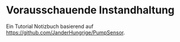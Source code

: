 # Vorausschauende Instandhaltung

Ein Tutorial Notizbuch basierend auf https://github.com/JanderHungrige/PumpSensor.
